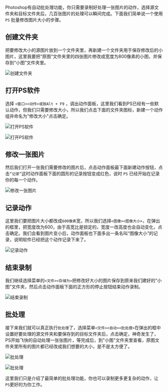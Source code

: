 
Photoshop有自动批处理功能，你只需要录制好处理一张图片的动作，选择源文件夹和目标文件夹后，几百张图片的处理可以瞬间完成。下面我们简单说一个使用 `PS` 批量修改图片大小的步骤。

## 创建文件夹

把要修改大小的源图片放到一个文件夹里，再新建一个文件夹用于保存修改后的小图片，这里我要把“原图”文件夹里的四张图片修改成宽度为800像素的小图，并保存到“小图”文件夹里。

![创建文件夹](../../images/ps/2.jpg)

## 打开PS软件

选择 `<窗口><动作>或按Alt + F9` ，调出动作面板，这里我们看到PS已经有一些默认动作，但我们只需要修改大小，所以我们点击下面的文件夹图标，新建一个动作组并命名为"修改大小"点击确定。

![打开PS软件](../../images/ps/3.jpg)

![打开PS软件](../../images/ps/4.jpg)

## 修改一张图片

然后我们打开一张我们需要修改的图片后，点击动作面板最下面新建动作按钮，点击`“记录”`这时动作面板下面的圆形的记录按钮变成红色，说时 `PS` 已经开始在记录你的每一个动作。

![修改一张图片](../../images/ps/5.jpg)

## 记录动作

这里我们要把图片大小都改成`600像素`宽，所以我们选择`<图像><图像大小>`，在弹出的框里，把宽度改为600，由于高宽比是锁定的，宽度一改高度也会自动变化，点击确定。我们会看到图片变小后，动作面板也下面多出一条名叫“图像大小”的记录，说明软件已经把这个动作记录下来了。


![记录动作](../../images/ps/7.jpg)

## 结束录制
我们继续选择菜单的`<文件><存储为>`把修改好大小的图片保存到原来我们建好的“小图”文件夹，然后点击动作面板下面的正方形的停止按钮结束动作录制。


![结束录制](../../images/ps/8.jpg)

## 批处理

接下来我们就可以真正执行`批处理`了，选择菜单`<文件><自动><批处理>`在弹出的框中设置好要处理的源文件夹和要保存到的目标文件夹后，点击确定，神奇发生了，PS开始飞快的自动处理一张张图片，等完成后，到"小图"文件夹里查看，原图文件夹里所有的图片都已经改成我们想要的大小，是不是太方便了。


![批处理](../../images/ps/11.jpg)

![批处理](../../images/ps/12.jpg)

这里我们只是介绍了最简单的批处理功能，你也可以录制更多更复杂的动作，让`PS`更好的为你工作。

